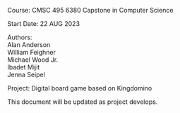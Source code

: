 <p>Course: CMSC 495 6380 Capstone in Computer Science</p>

<p>Start Date: 22 AUG 2023</p>

<p>Authors:<br> 
Alan Anderson<br>
William Feighner<br>
Michael Wood Jr.<br>
Ibadet Mijit<br>
Jenna Seipel</p>

<p>Project: Digital board game based on Kingdomino</p>

<p>This document will be updated as project develops.</p>
